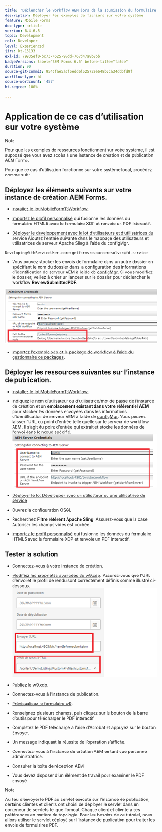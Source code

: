 ```yaml
---
title: 'Déclencher le workflow AEM lors de la soumission du formulaire HTML5 : application de ce cas d’utilisation'
description: Déployer les exemples de fichiers sur votre système
feature: Mobile Forms
doc-type: article
version: 6.4,6.5
topic: Development
role: Developer
level: Experienced
jira: kt-16133
exl-id: 79935ef0-bc73-4625-97dd-767d47a8b8bb
badgeVersions: label="AEM Forms 6.5" before-title="false"
duration: 90
source-git-commit: 9545fae5a5f5edd6f525729e648b2ca34ddbfd9f
workflow-type: ht
source-wordcount: '457'
ht-degree: 100%

---
```


# Application de ce cas d’utilisation sur votre système

>[!NOTE]
>
>Pour que les exemples de ressources fonctionnent sur votre système, il est supposé que vous avez accès à une instance de création et de publication AEM Forms.

Pour que ce cas d’utilisation fonctionne sur votre système local, procédez comme suit :

## Déployez les éléments suivants sur votre instance de création AEM Forms.

* [Installez le lot MobileFormToWorkflow.](assets/MobileFormToWorkflow.core-1.0.0-SNAPSHOT.jar)

* [Importez le profil personnalisé](assets/customprofile.zip) qui fusionne les données du formulaire HTML5 avec le formulaire XDP et renvoie un PDF interactif.

* [Déployer le développement avec le lot d’utilisateurs et d’utilisatrices du service](https://experienceleague.adobe.com/docs/experience-manager-learn/assets/developingwithserviceuser.zip?lang=fr)
Ajoutez l’entrée suivante dans le mappage des utilisateurs et utilisatrices de serveur Apache Sling à l’aide du configMgr.

```
DevelopingWithServiceUser.core:getformsresourceresolver=fd-service
```

* Vous pouvez stocker les envois de formulaire dans un autre dossier en spécifiant le nom du dossier dans la configuration des informations d’identification de serveur AEM à l’aide de [configMgr](http://localhost:4502/system/console/configMg). Si vous modifiez le dossier, veillez à créer un lanceur sur le dossier pour déclencher le workflow **ReviewSubmittedPDF**.

![config-author](assets/author-config.png)
* [Importez l’exemple xdp et le package de workflow à l’aide du gestionnaire de packages](assets/xdp-form-and-workflow.zip).


## Déployer les ressources suivantes sur l’instance de publication.

* [Installez le lot MobileFormToWorkflow.](assets/MobileFormToWorkflow.core-1.0.0-SNAPSHOT.jar)

* Indiquez le nom d’utilisateur ou d’utilisatrice/mot de passe de l’instance de création et un **emplacement existant dans votre référentiel AEM** pour stocker les données envoyées dans les informations d’identification de serveur AEM à l’aide de [configMgr](http://localhost:4503/system/console/configMgr). Vous pouvez laisser l’URL du point d’entrée telle quelle sur le serveur de workflow AEM. Il s’agit du point d’entrée qui extrait et stocke les données de l’envoi dans le nœud spécifié.
  ![publish-config](assets/publish-config.png)

* [Déployer le lot Développer avec un utilisateur ou une utilisatrice de service](https://experienceleague.adobe.com/docs/experience-manager-learn/assets/developingwithserviceuser.zip?lang=fr)
* [Ouvrez la configuration OSGi](http://localhost:4503/system/console/configMgr).
* Recherchez **Filtre référent Apache Sling**. Assurez-vous que la case Autoriser les champs vides est cochée.
* [Importez le profil personnalisé](assets/customprofile.zip) qui fusionne les données du formulaire HTML5 avec le formulaire XDP et renvoie un PDF interactif.


## Tester la solution

* Connectez-vous à votre instance de création.
* [Modifiez les propriétés avancées du w9.xdp](http://localhost:4502/libs/fd/fm/gui/content/forms/formmetadataeditor.html/content/dam/formsanddocuments/w9.xdp). Assurez-vous que l’URL d’envoi et le profil de rendu sont correctement définis comme illustré ci-dessous.
  ![xdp-advanced-properties](assets/mobile-form-properties.png)

* Publiez le w9.xdp.
* Connectez-vous à l’instance de publication.
* [Prévisualisez le formulaire w9](http://localhost:4503/content/dam/formsanddocuments/w9.xdp/jcr:content).
* Renseignez plusieurs champs, puis cliquez sur le bouton de la barre d’outils pour télécharger le PDF interactif.
* Complétez le PDF téléchargé à l’aide d’Acrobat et appuyez sur le bouton Envoyer.
* Un message indiquant la réussite de l’opération s’affiche.
* Connectez-vous à l’instance de création AEM en tant que personne administratrice.
* [Consulter la boîte de réception AEM](http://localhost:4502/aem/inbox)
* Vous devez disposer d’un élément de travail pour examiner le PDF envoyé.

>[!NOTE]
>
>Au lieu d’envoyer le PDF au servlet exécuté sur l’instance de publication, certains clientes et clients ont choisi de déployer le servlet dans un conteneur de servlets tel que Tomcat. Chaque client et cliente a ses préférences en matière de topologie. Pour les besoins de ce tutoriel, nous allons utiliser le servlet déployé sur l’instance de publication pour traiter les envois de formulaires PDF.
